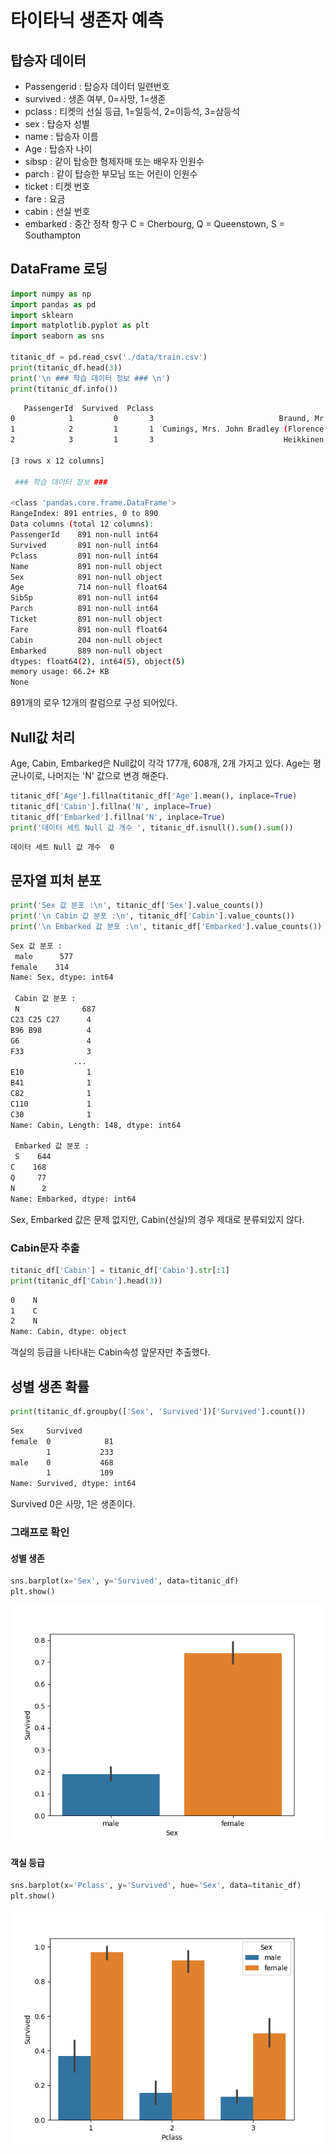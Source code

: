 # 타이타닉 생존자 예측

## 탑승자 데이터

- Passengerid : 탑승자 데이터 일련번호
- survived : 생존 여부, 0=사망, 1=생존
- pclass : 티켓의 선실 등급, 1=일등석, 2=이등석, 3=삼등석
- sex : 탑승자 성별
- name : 탑승자 이름
- Age : 탑승자 나이
- sibsp : 같이 탑승한 형제자매 또는 배우자 인원수
- parch : 같이 탑승한 부모님 또는 어린이 인원수
- ticket : 티켓 번호
- fare : 요금
- cabin : 선실 번호
- embarked : 중간 정착 항구 C = Cherbourg, Q = Queenstown, S = Southampton



## DataFrame 로딩

```python
import numpy as np
import pandas as pd
import sklearn
import matplotlib.pyplot as plt
import seaborn as sns

titanic_df = pd.read_csv('./data/train.csv')
print(titanic_df.head(3))
print('\n ### 학습 데이터 정보 ### \n')
print(titanic_df.info())
```

```bash
   PassengerId  Survived  Pclass                                               Name  ...            Ticket     Fare  Cabin  Embarked
0            1         0       3                            Braund, Mr. Owen Harris  ...         A/5 21171   7.2500    NaN         S
1            2         1       1  Cumings, Mrs. John Bradley (Florence Briggs Th...  ...          PC 17599  71.2833    C85         C
2            3         1       3                             Heikkinen, Miss. Laina  ...  STON/O2. 3101282   7.9250    NaN         S

[3 rows x 12 columns]

 ### 학습 데이터 정보 ###

<class 'pandas.core.frame.DataFrame'>
RangeIndex: 891 entries, 0 to 890
Data columns (total 12 columns):
PassengerId    891 non-null int64
Survived       891 non-null int64
Pclass         891 non-null int64
Name           891 non-null object
Sex            891 non-null object
Age            714 non-null float64
SibSp          891 non-null int64
Parch          891 non-null int64
Ticket         891 non-null object
Fare           891 non-null float64
Cabin          204 non-null object
Embarked       889 non-null object
dtypes: float64(2), int64(5), object(5)
memory usage: 66.2+ KB
None
```

891개의 로우 12개의 칼럼으로 구성 되어있다.



## Null값 처리

Age, Cabin, Embarked은 Null값이 각각 177개, 608개, 2개 가지고 있다. Age는 평균나이로, 나머지는 'N' 값으로 변경 해준다.

```python
titanic_df['Age'].fillna(titanic_df['Age'].mean(), inplace=True)
titanic_df['Cabin'].fillna('N', inplace=True)
titanic_df['Embarked'].fillna('N', inplace=True)
print('데이터 세트 Null 값 개수 ', titanic_df.isnull().sum().sum())
```

```bash
데이터 세트 Null 값 개수  0
```



## 문자열 피처 분포

```python
print('Sex 값 분포 :\n', titanic_df['Sex'].value_counts())
print('\n Cabin 값 분포 :\n', titanic_df['Cabin'].value_counts())
print('\n Embarked 값 분포 :\n', titanic_df['Embarked'].value_counts())
```

```bash
Sex 값 분포 :
 male      577
female    314
Name: Sex, dtype: int64

 Cabin 값 분포 :
 N              687
C23 C25 C27      4
B96 B98          4
G6               4
F33              3
              ...
E10              1
B41              1
C82              1
C110             1
C30              1
Name: Cabin, Length: 148, dtype: int64

 Embarked 값 분포 :
 S    644
C    168
Q     77
N      2
Name: Embarked, dtype: int64
```

Sex, Embarked 값은 문제 없지만, Cabin(선실)의 경우 제대로 분류되있지 않다.



### Cabin문자 추출

```python
titanic_df['Cabin'] = titanic_df['Cabin'].str[:1]
print(titanic_df['Cabin'].head(3))
```

```bash
0    N
1    C
2    N
Name: Cabin, dtype: object
```

객실의 등급을 나타내는 Cabin속성 앞문자만 추출했다.

## 성별 생존 확률

```python
print(titanic_df.groupby(['Sex', 'Survived'])['Survived'].count())
```

```bash
Sex     Survived
female  0            81
        1           233
male    0           468
        1           109
Name: Survived, dtype: int64
```

Survived 0은 사망, 1은 생존이다.



### 그래프로 확인

#### 성별 생존

```python
sns.barplot(x='Sex', y='Survived', data=titanic_df)
plt.show()
```

![Figure_1](./%EC%82%AC%EC%9D%B4%ED%82%B7%EB%9F%B0%EC%8B%A4%EC%8A%B5.assets/Figure_1.png)

#### 객실 등급

```python
sns.barplot(x='Pclass', y='Survived', hue='Sex', data=titanic_df)
plt.show()
```



![Figure_2](./%EC%82%AC%EC%9D%B4%ED%82%B7%EB%9F%B0%EC%8B%A4%EC%8A%B5.assets/Figure_2.png)